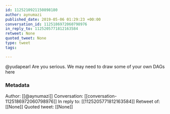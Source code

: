 ```yaml
---
id: 1125210921150898180
author: aynumazi
published_date: 2019-05-06 01:29:23 +00:00
conversation_id: 1125186972060798976
in_reply_to: 1125205771812163584
retweet: None
quoted_tweet: None
type: tweet
tags:

---
```


@yudapearl Are you serious. We may need to draw some of your own DAGs here

### Metadata

Author: [[@aynumazi]]
Conversation: [[conversation-1125186972060798976]]
In reply to: [[1125205771812163584]]
Retweet of: [[None]]
Quoted tweet: [[None]]
